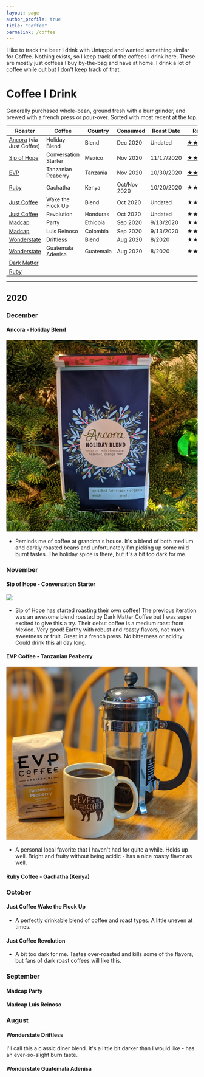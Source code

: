 ```yaml
---
layout: page
author_profile: true
title: "Coffee"
permalink: /coffee
---
```


I like to track the beer I drink with Untappd and wanted something similar for
Coffee. Nothing exists, so I keep track of the coffees I drink here. These are
mostly just coffees I buy by-the-bag and have at home. I drink a lot of coffee
while out but I don't keep track of that.

# Coffee I Drink

Generally purchased whole-bean, ground fresh with a burr grinder, and brewed
with a french press or pour-over. Sorted with most recent at the top.

|Roaster        |Coffee            |Country  |Consumed  |Roast Date|Rating|
|-------        |------            |-------  |----------|----------|------|
|[Ancora][] (via Just Coffee)|Holiday Blend|Blend|Dec 2020|Undated |[★★☆☆☆][r3]|
|[Sip of Hope][]|Conversation Starter|Mexico |Nov 2020  |11/17/2020|[★★★★★][r2]|
|[EVP][]        |Tanzanian Peaberry|Tanzania |Nov 2020  |10/30/2020|[★★★★☆][r1]|
|[Ruby][]       |Gachatha          |Kenya  |Oct/Nov 2020|10/20/2020|★★★★☆ |
|[Just Coffee][]|Wake the Flock Up |Blend    |Oct 2020  |Undated   |★★★☆☆ |
|[Just Coffee][]|Revolution        |Honduras |Oct 2020  |Undated   |★★☆☆☆ | 
|[Madcap][]     |Party             |Ethiopia |Sep 2020  |9/13/2020 |★★★☆☆ |
|[Madcap][]     |Luis Reinoso      |Colombia |Sep 2020  |9/13/2020 |★★★★★ |
|[Wonderstate][]|Driftless         |Blend    |Aug 2020  |8/2020    |★★★☆☆ |
|[Wonderstate][]|Guatemala Adenisa |Guatemala|Aug 2020  |8/2020    |★★★★★ |
|[Dark Matter][]||||||
|[Ruby][]|

---

## 2020

### December

#### Ancora - Holiday Blend
![](/assets/images/coffee/ancora_holiday_blend.jpg)

- Reminds me of coffee at grandma's house. It's a blend of both medium and
  darkly roasted beans and unfortunately I'm picking up some mild burnt tastes.
  The holiday spice is there, but it's a bit too dark for me.

### November

#### Sip of Hope - Conversation Starter
![](/assets/images/coffee/sip_of_hope_conversation_starter.jpg)

- Sip of Hope has started roasting their own coffee! The previous iteration was
  an awesome blend roasted by Dark Matter Coffee but I was super excited to
  give this a try. Their debut coffee is a medium roast from Mexico. Very good!
  Earthy with robust and roasty flavors, not much sweetness or fruit. Great in
  a french press. No bitterness or acidity. Could drink this all day long.

#### EVP Coffee - Tanzanian Peaberry
![](/assets/images/coffee/evp_tanzanian_peaberry.jpg)

- A personal local favorite that I haven't had for quite a while. Holds up
  well. Bright and fruity without being acidic - has a nice roasty flavor as
  well. 

#### Ruby Coffee - Gachatha (Kenya)

### October

#### Just Coffee Wake the Flock Up
- A perfectly drinkable blend of coffee and roast types. A little uneven at
  times.

#### Just Coffee Revolution
- A bit too dark for me. Tastes over-roasted and kills some of the flavors, but
  fans of dark roast coffees will like this.

### September

#### Madcap Party

#### Madcap Luis Reinoso

### August

#### Wonderstate Driftless

I'll call this a classic diner blend. It's a little bit darker than I would
like - has an ever-so-slight burn taste.

#### Wonderstate Guatemala Adenisa


[Just Coffee]: https://justcoffee.coop/
[Madcap]: https://madcapcoffee.com/
[Wonderstate]: https://wonderstate.com/
[Dark Matter]: https://www.darkmattercoffee.com/
[Ruby]: https://rubycoffeeroasters.com/
[EVP]: http://www.evpcoffee.com/
[Sip of Hope]: https://sipofhope.com/
[Ancora]: https://ancoracoffee.com/

[r1]: #evp-coffee---tanzanian-peaberry
[r2]: #sip-of-hope---conversation-starter
[r3]: #ancora---holiday-blend
